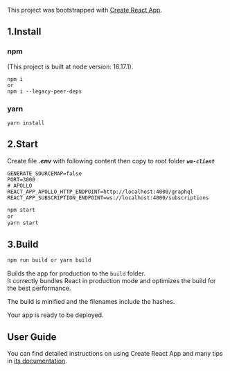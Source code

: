 This project was bootstrapped with [Create React App](https://github.com/facebook/create-react-app).

## 1.Install

### npm
(This project is built at node version: 16.17.1).
```
npm i
or
npm i --legacy-peer-deps
```

### yarn

```
yarn install
```

## 2.Start
Create file **_.env_** with following content then copy to root folder **_`wm-client`_**
```shell
GENERATE_SOURCEMAP=false
PORT=3000
# APOLLO
REACT_APP_APOLLO_HTTP_ENDPOINT=http://localhost:4000/graphql
REACT_APP_SUBSCRIPTION_ENDPOINT=ws://localhost:4000/subscriptions
````
```sh
npm start
or
yarn start
```

## 3.Build

```sh
npm run build or yarn build
```

Builds the app for production to the `build` folder.<br>
It correctly bundles React in production mode and optimizes the build for the best performance.

The build is minified and the filenames include the hashes.<br>

Your app is ready to be deployed.

## User Guide

You can find detailed instructions on using Create React App and many tips in [its documentation](https://facebook.github.io/create-react-app/).
